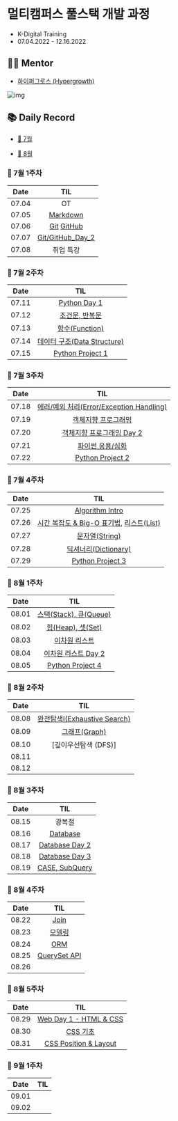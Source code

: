# 멀티캠퍼스 풀스택 개발 과정

- K-Digital Training
- 07.04.2022 - 12.16.2022



## 👨‍💻 Mentor

- [하이퍼그로스 (Hypergrowth)](https://www.hphk.kr/)

![img](README.assets/imagesrc=https%3A%2F%2Fs3-us-west-2.amazonaws.com%2Fsecure.notion-static.com%2F85b58e92-005d-48e1-b6e4-f1fc4201c454%2F하이퍼그로스_정사각.jpeg)



## 📚 Daily Record

- [🤿 7월](#📓-7월-1주차)

- [🧊 8월](#📓-8월-1주차)

  

### 📓 7월 1주차

| Date  |                             TIL                              |
| :---: | :----------------------------------------------------------: |
| 07.04 |                              OT                              |
| 07.05 | [Markdown](https://github.com/snnzzoo/TIL/tree/master/Markdown/220705) |
| 07.06 | [Git](https://github.com/snnzzoo/TIL/tree/master/Git/220706) [GitHub](https://github.com/snnzzoo/TIL/blob/master/Git/220706/GitHub_selfstudy.md) |
| 07.07 | [Git/GitHub_Day_2](https://github.com/snnzzoo/TIL/tree/master/Git/220707) |
| 07.08 |                          취업 특강                           |



### 📓 7월 2주차

| Date  |                             TIL                              |
| :---: | :----------------------------------------------------------: |
| 07.11 | [Python Day 1](https://github.com/snnzzoo/TIL/tree/master/Python%20%26%20Algorithm/220711) |
| 07.12 | [조건문, 반복문](https://github.com/snnzzoo/TIL/tree/master/Python%20%26%20Algorithm/220712) |
| 07.13 | [함수(Function)](https://github.com/snnzzoo/TIL/tree/master/Python%20%26%20Algorithm/220713) |
| 07.14 | [데이터 구조(Data Structure)](https://github.com/snnzzoo/TIL/tree/master/Python%20%26%20Algorithm/220714) |
| 07.15 |   [Python Project 1](https://github.com/snnzzoo/01-PJT-01)   |



### 📓 7월 3주차

| Date  |                             TIL                              |
| :---: | :----------------------------------------------------------: |
| 07.18 | [에러/예외 처리(Error/Exception Handling)](https://github.com/snnzzoo/TIL/tree/master/Python%20%26%20Algorithm/220718) |
| 07.19 | [객체지향 프로그래밍](https://github.com/snnzzoo/TIL/tree/master/Python%20%26%20Algorithm/220719) |
| 07.20 | [객체지향 프로그래밍 Day 2](https://github.com/snnzzoo/TIL/tree/master/Python%20%26%20Algorithm/220720) |
| 07.21 | [파이썬 응용/심화](https://github.com/snnzzoo/TIL/tree/master/Python%20%26%20Algorithm/220721) |
| 07.22 |   [Python Project 2](https://github.com/snnzzoo/01-PJT-02)   |



### 📓 7월 4주차

| Date  |                             TIL                              |
| :---: | :----------------------------------------------------------: |
| 07.25 | [Algorithm Intro](https://github.com/snnzzoo/TIL/tree/master/Python%20%26%20Algorithm/220725) |
| 07.26 | [시간 복잡도 & Big-O 표기법](https://github.com/snnzzoo/TIL/tree/master/Python%20%26%20Algorithm/220726), [리스트(List)](https://github.com/snnzzoo/TIL/blob/master/Python%20%26%20Algorithm/220726/%EB%A6%AC%EC%8A%A4%ED%8A%B8(List).md) |
| 07.27 | [문자열(String)](https://github.com/snnzzoo/TIL/tree/master/Python%20%26%20Algorithm/220727) |
| 07.28 | [딕셔너리(Dictionary)](https://github.com/snnzzoo/TIL/tree/master/Python%20%26%20Algorithm/220728) |
| 07.29 |   [Python Project 3](https://github.com/snnzzoo/01-PJT-03)   |



### 📓 8월 1주차

| Date  |                             TIL                              |
| :---: | :----------------------------------------------------------: |
| 08.01 | [스택(Stack), 큐(Queue)](https://github.com/snnzzoo/TIL/tree/master/Python%20%26%20Algorithm/220801) |
| 08.02 | [힙(Heap), 셋(Set)](https://github.com/snnzzoo/TIL/tree/master/Python%20%26%20Algorithm/220802) |
| 08.03 | [이차원 리스트](https://github.com/snnzzoo/TIL/tree/master/Python%20%26%20Algorithm/220803) |
| 08.04 | [이차원 리스트 Day 2](https://github.com/snnzzoo/TIL/tree/master/Python%20%26%20Algorithm/220804) |
| 08.05 |   [Python Project 4](https://github.com/snnzzoo/01-PJT-04)   |



### 📓 8월 2주차

| Date  |                             TIL                              |
| :---: | :----------------------------------------------------------: |
| 08.08 | [완전탐색I(Exhaustive Search)](https://github.com/snnzzoo/TIL/tree/master/Python%20%26%20Algorithm/220808) |
| 08.09 | [그래프(Graph)](https://github.com/snnzzoo/TIL/tree/master/Python%20%26%20Algorithm/220809) |
| 08.10 |                     [깊이우선탐색 (DFS)]                     |
| 08.11 |                                                              |
| 08.12 |                                                              |



### 📓 8월 3주차

| Date  |                             TIL                              |
| :---: | :----------------------------------------------------------: |
| 08.15 |                            광복절                            |
| 08.16 | [Database](https://github.com/snnzzoo/TIL/tree/master/DB/220816) |
| 08.17 | [Database Day 2](https://github.com/snnzzoo/TIL/tree/master/DB/220817) |
| 08.18 | [Database Day 3](https://github.com/snnzzoo/TIL/tree/master/DB/220818) |
| 08.19 | [CASE, SubQuery](https://github.com/snnzzoo/TIL/tree/master/DB/220819) |



### 📓 8월 4주차

| Date  |                             TIL                              |
| :---: | :----------------------------------------------------------: |
| 08.22 | [Join](https://github.com/snnzzoo/TIL/tree/master/DB/220822) |
| 08.23 | [모델링](https://github.com/snnzzoo/TIL/tree/master/DB/220823) |
| 08.24 | [ORM](https://github.com/snnzzoo/TIL/tree/master/DB/220824)  |
| 08.25 | [QuerySet API](https://github.com/snnzzoo/TIL/tree/master/DB/220825) |
| 08.26 |                                                              |



### 📓 8월 5주차

| Date  |                             TIL                              |
| :---: | :----------------------------------------------------------: |
| 08.29 | [Web Day 1 - HTML & CSS](https://github.com/snnzzoo/TIL/tree/master/Web/220829) |
| 08.30 | [CSS 기초](https://github.com/snnzzoo/TIL/tree/master/Web/220830) |
| 08.31 | [CSS Position & Layout](https://github.com/snnzzoo/TIL/tree/master/Web/220831) |



### 📓 9월 1주차

| Date  | TIL  |
| :---: | :--: |
| 09.01 |      |
| 09.02 |      |



